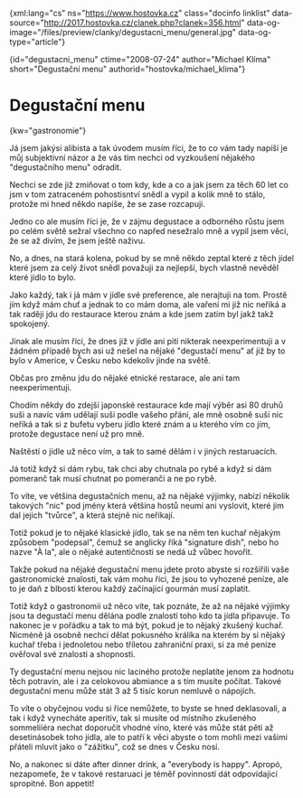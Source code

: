 
{xml:lang="cs" ns="https://www.hostovka.cz" class="docinfo linklist" data-source="http://2017.hostovka.cz/clanek.php?clanek=356.html" data-og-image="/files/preview/clanky/degustacni_menu/general.jpg" data-og-type="article"}

{id="degustacni\_menu" ctime="2008-07-24" author="Michael Klíma" short="Degustační menu" authorid="hostovka/michael\_klima"}

# Degustační menu

<!-- generated attribute kw by user_udpatekw.sh on 2019-03-11, do not edit -->

{kw="gastronomie"}

Já jsem jakýsi alibista a tak úvodem musím říci, že to co vám tady napíši je můj subjektivní názor a že vás tím nechci od vyzkoušení nějakého "degustačního menu" odradit.

Nechci se zde již zmiňovat o tom kdy, kde a co a jak jsem za těch 60 let co jsm v tom zatraceném pohostisntví snědl a vypil a kolik mně to stálo, protože mi hned někdo napíše, že se zase rozcapuji.

Jedno co ale musím říci je, že v zájmu degustace a odborného růstu jsem po celém světě sežral všechno co napřed nesežralo mně a vypil jsem věci, že se až divím, že jsem ještě naživu.

No, a dnes, na stará kolena, pokud by se mně někdo zeptal které z těch jídel které jsem za celý život snědl považuji za nejlepší, bych vlastně nevěděl které jídlo to bylo.

Jako každý, tak i já mám v jídle své preference, ale nerajtuji na tom. Prostě jím když mám chuť a jednak to co mám doma, ale vaření mi již nic neříká a tak raději jdu do restaurace kterou znám a kde jsem zatím byl jakž takž spokojený. 

Jinak ale musím říci, že dnes již v jídle ani pití nikterak neexperimentuji a v žádném případě bych asi už nešel na nějaké "degustačí menu" ať již by to bylo v Americe, v Česku nebo kdekoliv jinde na světě.

Občas pro změnu jdu do nějaké etnické restarace, ale ani tam neexperimentuji. 

Chodím někdy do zdejší japonské restaurace kde mají výběr asi 80 druhů suši a navíc vám udělají suši podle vašeho přání, ale mně osobně suši nic neříká a tak si z bufetu vyberu jídlo které znám a u kterého vím co jím, protože degustace není už pro mně.

Naštěstí o jídle už něco vím, a tak to samé dělám i v jiných restaruacích.

Já totiž když si dám rybu, tak chci aby chutnala po rybě a když si dám pomeranč tak musí chutnat po pomeranči a ne po rybě.

To víte, ve většina degustačních menu, až na nějaké výjimky, nabízí několik takových "nic" pod jmény která většina hostů neumí ani vyslovit, které jim dal jejich "tvůrce", a která stejně nic neříkají.

Totiž pokud je to nějaké klasické jídlo, tak se na něm ten kuchař nějakým způsobem "podepsal", čemuž se anglicky říká "signature dish", nebo ho nazve "À la", ale o nějaké autentičnosti se nedá už vůbec hovořit.

Takže pokud na nějaké degustační menu jdete proto abyste si rozšířili vaše gastronomické znalosti, tak vám mohu říci, že jsou to vyhozené peníze, ale to je daň z blbosti kterou každý začínajicí gourmán musí zaplatit.

Totiž když o gastronomii už něco víte, tak poznáte, že až na nějaké výjimky jsou ta degustačí menu dělána podle znalostí toho kdo ta jídla připavuje. To nakonec je v pořádku a tak to má být, pokud je to nějaký zkušený kuchař. Nicméně já osobně nechci dělat pokusného králíka na kterém by si nějaký kuchař třeba i jednoletou nebo tříletou zahraniční praxi, si za mé peníze ověřoval své znalosti a shopnosti.

Ty degustační menu nejsou nic laciného protože neplatíte jenom za hodnotu těch potravin, ale i za celokovou abmiance a s tím musíte počítat. Takové degustační menu může stát 3 až 5 tisíc korun nemluvě o nápojích.

To víte o obyčejnou vodu si říce nemůžete, to byste se hned deklasovali, a tak i když vynecháte aperitiv, tak si musíte od místního zkušeného sommeliiéra nechat doporučit vhodné víno, které vás může stát pěti až desetinásobek toho jídla, ale to patří k věci abyste o tom mohli mezi vašimi přáteli mluvit jako o "zážitku", což se dnes v Česku nosí.

No, a nakonec si dáte after dinner drink, a "everybody is happy". Apropó, nezapomeťe, že v takové restaruaci je téměř povinností dát odpovídajicí spropitné. Bon appetit!

